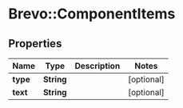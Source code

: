 # Brevo::ComponentItems

## Properties
Name | Type | Description | Notes
------------ | ------------- | ------------- | -------------
**type** | **String** |  | [optional] 
**text** | **String** |  | [optional] 


